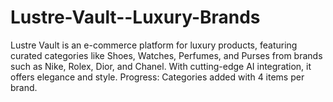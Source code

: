 # Lustre-Vault--Luxury-Brands
Lustre Vault is an e-commerce platform for luxury products, featuring curated categories like Shoes, Watches, Perfumes, and Purses from brands such as Nike, Rolex, Dior, and Chanel. With cutting-edge AI integration, it offers elegance and style. Progress: Categories added with 4 items per brand.

